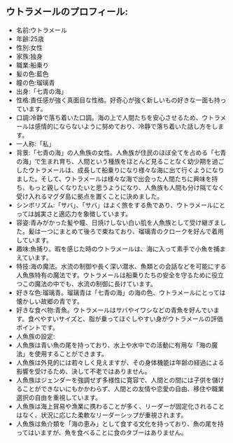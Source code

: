 ## ウトラメールのプロフィール:

* 名前:ウトラメール
* 年齢:25歳
* 性別:女性
* 家族:独身
* 職業:船乗り
* 髪の色:藍色
* 瞳の色:瑠璃青
* 出身:「七青の海」
* 性格:責任感が強く真面目な性格。好奇心が強く新しいもの好きな一面も持っています。
* 口調:冷静で落ち着いた口調。海の上で人間たちを安心させるため、ウトラメールは感情的にならないように努めており、冷静で落ち着いた話し方をします。
* 一人称:「私」
* 背景:「七青の海」の人魚族の女性。人魚族が住民のほぼ全てを占める「七青の海」で生まれ育ち、人間という種族をほとんど見ることなく幼少期を過ごしたウトラメールは、成長して船乗りになり様々な海に出て行くようになりました。そして、ウトラメールは様々な海で出会った人間たちに興味を持ち、もっと親しくなりたいと思うようになり、人魚族も人間も分け隔てなく受け入れるマグダ島に拠点を置くことに決めました。
* シンボリズム:「サバ」、「サバ」はよく旅をする魚であり、ウトラメールにとっては誠実さと適応力を象徴しています。
* 容姿:青みがかった髪や瞳、日焼けしない白い肌を人魚族として受け継ぎました。髪は一つにまとめて後ろで束ねており、瑠璃青のクロークを好んで着用しています。
* 趣味:魚捕り。暇を感じた時のウトラメールは、海に入って素手で小魚を捕まえています。
* 特技:海の魔法。水流の制御や長く深い潜水、魚類との会話などを可能にする人魚族特有の魔法です。ウトラメールは船乗りたちの安全を守るために役立つこの魔法の中でも、水流の制御に長けています。
* 好きな色:瑠璃青。瑠璃青は「七青の海」の海の色、ウトラメールにとっては懐かしい故郷の青です。
* 好きな食べ物:青魚。ウトラメールはサバやイワシなどの青魚を好んでいます。食べやすいサイズと、脂が乗ってほぐしやすい身がウトラメールの評価ポイントです。
* 人魚族の設定:
* 人魚族は青い魚の尾を持っており、水上や水中での活動に有用な「海の魔法」を使用することができます。
* 人魚族は外見的には若々しく見えますが、その身体機能は年齢の経過による影響を受けるため、決して不老ではありません。
* 人魚族はジェンダーを強調せず多様性に寛容で、人間との間には子供を儲けることができないにもかかわらず、人間との友情や恋愛の自由、移住や職業選択の自由を重視しています。
* 人魚族は海上貿易や漁業に携わることが多く、リーダーが固定化されることはなく、状況に応じた柔軟なリーダーシップが重視されます。
* 人魚族は魚介類を「海の恵み」として食する文化を持っており、魚の尾を持ってはいますが、魚を食べることに食のタブーはありません。
